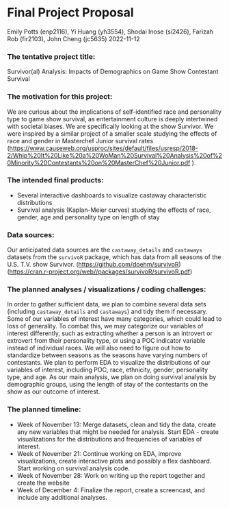 Final Project Proposal
================
Emily Potts (enp2116), Yi Huang (yh3554), Shodai Inose (si2426), Farizah
Rob (fir2103), John Cheng (jc5635)
2022-11-12

### The tentative project title:

Survivor(al) Analysis: Impacts of Demographics on Game Show Contestant
Survival

### The motivation for this project:

We are curious about the implications of self-identified race and
personality type to game show survival, as entertainment culture is
deeply intertwined with societal biases. We are specifically looking at
the show Survivor. We were inspired by a similar project of a smaller
scale studying the effects of race and gender in Masterchef Junior
survival rates
(<https://www.causeweb.org/usproc/sites/default/files/usresp/2018-2/Whip%20It%20Like%20a%20WoMan%20Survival%20Analysis%20of%20Minority%20Contestants%20on%20MasterChef%20Junior.pdf>
).

### The intended final products:

-   Several interactive dashboards to visualize castaway characteristic
    distributions
-   Survival analysis (Kaplan-Meier curves) studying the effects of
    race, gender, age and personality type on length of stay

### Data sources:

Our anticipated data sources are the `castaway_details` and `castaways`
datasets from the `survivoR` package, which has data from all seasons of
the U.S. T.V. show Survivor. (<https://github.com/doehm/survivoR>)
(<https://cran.r-project.org/web//packages/survivoR/survivoR.pdf>)

### The planned analyses / visualizations / coding challenges:

In order to gather sufficient data, we plan to combine several data sets
(including `castaway_details` and `castaways`) and tidy them if
necessary. Some of our variables of interest have many categories, which
could lead to loss of generality. To combat this, we may categorize our
variables of interest differently, such as extracting whether a person
is an introvert or extrovert from their personality type, or using a POC
indicator variable instead of individual races. We will also need to
figure out how to standardize between seasons as the seasons have
varying numbers of contestants. We plan to perform EDA to visualize the
distributions of our variables of interest, including POC, race,
ethnicity, gender, personality type, and age. As our main analysis, we
plan on doing survival analysis by demographic groups, using the length
of stay of the contestants on the show as our outcome of interest.

### The planned timeline:

-   Week of November 13: Merge datasets, clean and tidy the data, create
    any new variables that might be needed for analysis. Start EDA -
    create visualizations for the distributions and frequencies of
    variables of interest.
-   Week of November 21: Continue working on EDA, improve
    visualizations, create interactive plots and possibly a flex
    dashboard. Start working on survival analysis code.
-   Week of November 28: Work on writing up the report together and
    create the website
-   Week of December 4: Finalize the report, create a screencast, and
    include any additional analyses.

